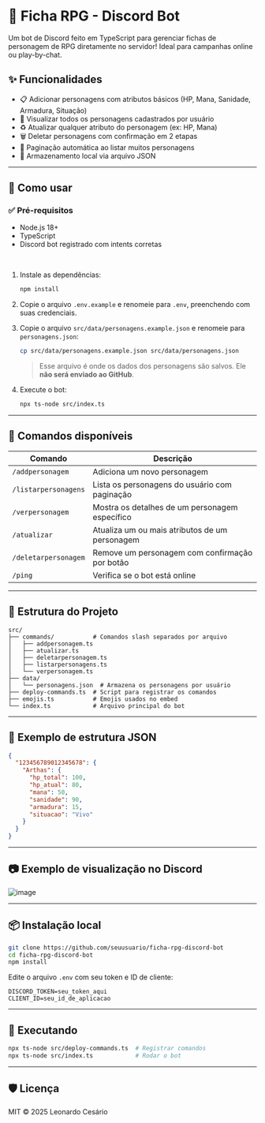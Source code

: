 
# 🤖 Ficha RPG - Discord Bot

Um bot de Discord feito em TypeScript para gerenciar fichas de personagem de RPG diretamente no servidor! Ideal para campanhas online ou play-by-chat.

## ✨ Funcionalidades

- 📋 Adicionar personagens com atributos básicos (HP, Mana, Sanidade, Armadura, Situação)
- 📌 Visualizar todos os personagens cadastrados por usuário
- ♻️ Atualizar qualquer atributo do personagem (ex: HP, Mana)
- 🗑️ Deletar personagens com confirmação em 2 etapas
- 📖 Paginação automática ao listar muitos personagens
- 💾 Armazenamento local via arquivo JSON

---

## 🚀 Como usar

### ✅ Pré-requisitos

- Node.js 18+
- TypeScript
- Discord bot registrado com intents corretas

&nbsp;

1. Instale as dependências:
   ```bash
   npm install
   ```

2. Copie o arquivo `.env.example` e renomeie para `.env`, preenchendo com suas credenciais.

3. Copie o arquivo `src/data/personagens.example.json` e renomeie para `personagens.json`:
   ```bash
   cp src/data/personagens.example.json src/data/personagens.json
   ```
   > Esse arquivo é onde os dados dos personagens são salvos. Ele **não será enviado ao GitHub**.

4. Execute o bot:
   ```bash
   npx ts-node src/index.ts
   ```

---

## 🔧 Comandos disponíveis

| Comando               | Descrição                                                |
|-----------------------|----------------------------------------------------------|
| `/addpersonagem`      | Adiciona um novo personagem                              |
| `/listarpersonagens`  | Lista os personagens do usuário com paginação            |
| `/verpersonagem`      | Mostra os detalhes de um personagem específico           |
| `/atualizar`          | Atualiza um ou mais atributos de um personagem           |
| `/deletarpersonagem`  | Remove um personagem com confirmação por botão           |
| `/ping`               | Verifica se o bot está online                            |

---

## 🧱 Estrutura do Projeto

```
src/
├── commands/           # Comandos slash separados por arquivo
│   ├── addpersonagem.ts
│   ├── atualizar.ts
│   ├── deletarpersonagem.ts
│   ├── listarpersonagens.ts
│   └── verpersonagem.ts
├── data/
│   └── personagens.json  # Armazena os personagens por usuário
├── deploy-commands.ts  # Script para registrar os comandos
├── emojis.ts           # Emojis usados no embed
└── index.ts            # Arquivo principal do bot
```

---

## 💾 Exemplo de estrutura JSON

```json
{
  "123456789012345678": {
    "Arthas": {
      "hp_total": 100,
      "hp_atual": 80,
      "mana": 50,
      "sanidade": 90,
      "armadura": 15,
      "situacao": "Vivo"
    }
  }
}
```

---

## 📷 Exemplo de visualização no Discord

![image](https://github.com/user-attachments/assets/967a63a4-6f02-4e87-9e3f-283d452f8247)


---

## 📦 Instalação local

```bash
git clone https://github.com/seuusuario/ficha-rpg-discord-bot
cd ficha-rpg-discord-bot
npm install
```

Edite o arquivo `.env` com seu token e ID de cliente:

```env
DISCORD_TOKEN=seu_token_aqui
CLIENT_ID=seu_id_de_aplicacao
```

---

## 🚀 Executando

```bash
npx ts-node src/deploy-commands.ts  # Registrar comandos
npx ts-node src/index.ts            # Rodar o bot
```

---

## 🛡️ Licença

MIT © 2025 Leonardo Cesário
